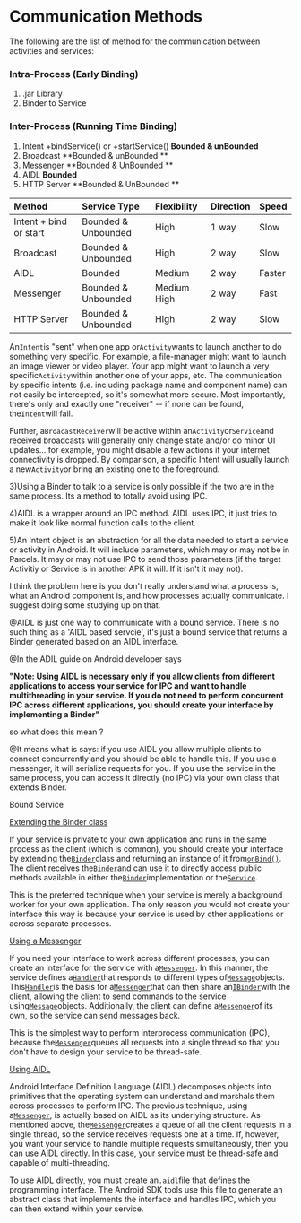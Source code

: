 # Communication Methods

The following are the list of method for the communication between activities and services:

### Intra-Process \(Early Binding\)

1. .jar Library
2. Binder to Service

### Inter-Process \(Running Time Binding\)

1. Intent  +bindService\(\)  or  +startService\(\)        **Bounded  &  unBounded**
2. Broadcast      **Bounded  &  unBounded ** 
3. Messenger     **Bounded  &  UnBounded **
4. AIDL            **Bounded**
5. HTTP Server    **Bounded  &  UnBounded **

| Method | Service Type | Flexibility | Direction | Speed |
| :--- | :--- | :--- | :--- | :--- |
| Intent + bind or start | Bounded & Unbounded | High | 1 way | Slow |
| Broadcast | Bounded & Unbounded | High | 2 way | Slow |
| AIDL | Bounded | Medium | 2 way | Faster |
| Messenger | Bounded & Unbounded | Medium High | 2 way | Fast |
| HTTP Server | Bounded & Unbounded | High | 2 way | Slow |

An`Intent`is "sent" when one app or`Activity`wants to launch another to do something very specific. For example, a file-manager might want to launch an image viewer or video player. Your app might want to launch a very specific`Activity`within another one of your apps, etc. The communication by specific intents \(i.e. including package name and component name\) can not easily be intercepted, so it's somewhat more secure. Most importantly, there's only and exactly one "receiver" -- if none can be found, the`Intent`will fail.

Further, a`BroacastReceiver`will be active within an`Activity`or`Service`and received broadcasts will generally only change state and/or do minor UI updates... for example, you might disable a few actions if your internet connectivity is dropped. By comparison, a specific Intent will usually launch a new`Activity`or bring an existing one to the foreground.

3\)Using a Binder to talk to a service is only possible if the two are in the same process. Its a method to totally avoid using IPC.

4\)AIDL is a wrapper around an IPC method. AIDL uses IPC, it just tries to make it look like normal function calls to the client.

5\)An Intent object is an abstraction for all the data needed to start a service or activity in Android. It will include parameters, which may or may not be in Parcels. It may or may not use IPC to send those parameters \(if the target Activitiy or Service is in another APK it will. If it isn't it may not\).

I think the problem here is you don't really understand what a process is, what an Android component is, and how processes actually communicate. I suggest doing some studying up on that.

@AIDL is just one way to communicate with a bound service. There is no such thing as a 'AIDL based servcie', it's just a bound service that returns a Binder generated based on an AIDL interface.

@In the ADIL guide on Android developer says

**"Note: Using AIDL is necessary only if you allow clients from different applications to access your service for IPC and want to handle multithreading in your service. If you do not need to perform concurrent IPC across different applications, you should create your interface by implementing a Binder"**

so what does this mean ?

@It means what is says: if you use AIDL you allow multiple clients to connect concurrently and you should be able to handle this. If you use a messenger, it will serialize requests for you. If you use the service in the same process, you can access it directly \(no IPC\) via your own class that extends Binder.

Bound Service

[Extending the Binder class](https://developer.android.com/guide/components/bound-services.html#Binder)

If your service is private to your own application and runs in the same process as the client \(which is common\), you should create your interface by extending the[`Binder`](https://developer.android.com/reference/android/os/Binder.html)class and returning an instance of it from[`onBind()`](https://developer.android.com/reference/android/app/Service.html#onBind%28android.content.Intent%29). The client receives the[`Binder`](https://developer.android.com/reference/android/os/Binder.html)and can use it to directly access public methods available in either the[`Binder`](https://developer.android.com/reference/android/os/Binder.html)implementation or the[`Service`](https://developer.android.com/reference/android/app/Service.html).

This is the preferred technique when your service is merely a background worker for your own application. The only reason you would not create your interface this way is because your service is used by other applications or across separate processes.

[Using a Messenger](https://developer.android.com/guide/components/bound-services.html#Messenger)

If you need your interface to work across different processes, you can create an interface for the service with a[`Messenger`](https://developer.android.com/reference/android/os/Messenger.html). In this manner, the service defines a[`Handler`](https://developer.android.com/reference/android/os/Handler.html)that responds to different types of[`Message`](https://developer.android.com/reference/android/os/Message.html)objects. This[`Handler`](https://developer.android.com/reference/android/os/Handler.html)is the basis for a[`Messenger`](https://developer.android.com/reference/android/os/Messenger.html)that can then share an[`IBinder`](https://developer.android.com/reference/android/os/IBinder.html)with the client, allowing the client to send commands to the service using[`Message`](https://developer.android.com/reference/android/os/Message.html)objects. Additionally, the client can define a[`Messenger`](https://developer.android.com/reference/android/os/Messenger.html)of its own, so the service can send messages back.

This is the simplest way to perform interprocess communication \(IPC\), because the[`Messenger`](https://developer.android.com/reference/android/os/Messenger.html)queues all requests into a single thread so that you don't have to design your service to be thread-safe.

[Using AIDL](https://developer.android.com/guide/components/aidl.html)

Android Interface Definition Language \(AIDL\) decomposes objects into primitives that the operating system can understand and marshals them across processes to perform IPC. The previous technique, using a[`Messenger`](https://developer.android.com/reference/android/os/Messenger.html), is actually based on AIDL as its underlying structure. As mentioned above, the[`Messenger`](https://developer.android.com/reference/android/os/Messenger.html)creates a queue of all the client requests in a single thread, so the service receives requests one at a time. If, however, you want your service to handle multiple requests simultaneously, then you can use AIDL directly. In this case, your service must be thread-safe and capable of multi-threading.

To use AIDL directly, you must create an`.aidl`file that defines the programming interface. The Android SDK tools use this file to generate an abstract class that implements the interface and handles IPC, which you can then extend within your service.

### 

# 




